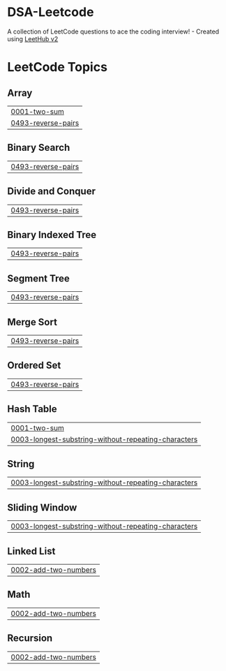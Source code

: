 # DSA-Leetcode
A collection of LeetCode questions to ace the coding interview! - Created using [LeetHub v2](https://github.com/arunbhardwaj/LeetHub-2.0)

<!---LeetCode Topics Start-->
# LeetCode Topics
## Array
|  |
| ------- |
| [0001-two-sum](https://github.com/lovishGIT/DSA-Leetcode/tree/master/0001-two-sum) |
| [0493-reverse-pairs](https://github.com/lovishGIT/DSA-Leetcode/tree/master/0493-reverse-pairs) |
## Binary Search
|  |
| ------- |
| [0493-reverse-pairs](https://github.com/lovishGIT/DSA-Leetcode/tree/master/0493-reverse-pairs) |
## Divide and Conquer
|  |
| ------- |
| [0493-reverse-pairs](https://github.com/lovishGIT/DSA-Leetcode/tree/master/0493-reverse-pairs) |
## Binary Indexed Tree
|  |
| ------- |
| [0493-reverse-pairs](https://github.com/lovishGIT/DSA-Leetcode/tree/master/0493-reverse-pairs) |
## Segment Tree
|  |
| ------- |
| [0493-reverse-pairs](https://github.com/lovishGIT/DSA-Leetcode/tree/master/0493-reverse-pairs) |
## Merge Sort
|  |
| ------- |
| [0493-reverse-pairs](https://github.com/lovishGIT/DSA-Leetcode/tree/master/0493-reverse-pairs) |
## Ordered Set
|  |
| ------- |
| [0493-reverse-pairs](https://github.com/lovishGIT/DSA-Leetcode/tree/master/0493-reverse-pairs) |
## Hash Table
|  |
| ------- |
| [0001-two-sum](https://github.com/lovishGIT/DSA-Leetcode/tree/master/0001-two-sum) |
| [0003-longest-substring-without-repeating-characters](https://github.com/lovishGIT/DSA-Leetcode/tree/master/0003-longest-substring-without-repeating-characters) |
## String
|  |
| ------- |
| [0003-longest-substring-without-repeating-characters](https://github.com/lovishGIT/DSA-Leetcode/tree/master/0003-longest-substring-without-repeating-characters) |
## Sliding Window
|  |
| ------- |
| [0003-longest-substring-without-repeating-characters](https://github.com/lovishGIT/DSA-Leetcode/tree/master/0003-longest-substring-without-repeating-characters) |
## Linked List
|  |
| ------- |
| [0002-add-two-numbers](https://github.com/lovishGIT/DSA-Leetcode/tree/master/0002-add-two-numbers) |
## Math
|  |
| ------- |
| [0002-add-two-numbers](https://github.com/lovishGIT/DSA-Leetcode/tree/master/0002-add-two-numbers) |
## Recursion
|  |
| ------- |
| [0002-add-two-numbers](https://github.com/lovishGIT/DSA-Leetcode/tree/master/0002-add-two-numbers) |
<!---LeetCode Topics End-->